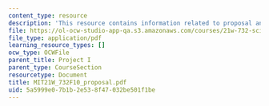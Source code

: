 ```yaml
---
content_type: resource
description: 'This resource contains information related to proposal and report structure. '
file: https://ol-ocw-studio-app-qa.s3.amazonaws.com/courses/21w-732-science-writing-and-new-media-fall-2010/5a5999e07b1b2e538f47032be501f1be_MIT21W_732F10_proposal.pdf
file_type: application/pdf
learning_resource_types: []
ocw_type: OCWFile
parent_title: Project I
parent_type: CourseSection
resourcetype: Document
title: MIT21W_732F10_proposal.pdf
uid: 5a5999e0-7b1b-2e53-8f47-032be501f1be
---
```

